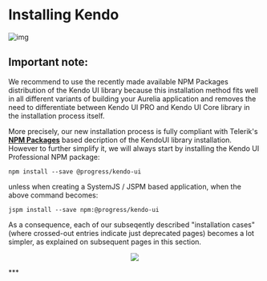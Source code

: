 # Installing Kendo

![img](http://solvewithsoftware.com/portals/0/Images/kendo-ui-logo.png)

## Important note:

We recommend to use the recently made available NPM Packages distribution of the Kendo UI library because this installation method fits well in all different variants of building your Aurelia application and removes the need to differentiate between Kendo UI PRO and Kendo UI Core library in the installation process itself.

More precisely, our new installation process is fully compliant with Telerik's **[NPM Packages](http://docs.telerik.com/kendo-ui/intro/installation/npm#overview)** based decription of the KendoUI library installation. However to further simplify it, we will always start by installing the Kendo UI Professional NPM package:

```
npm install --save @progress/kendo-ui
```
unless when creating a SystemJS / JSPM based application, when the above command becomes:

```
jspm install --save npm:@progress/kendo-ui

```

As a consequence, each of our subseqently described "installation cases" (where crossed-out entries indicate just deprecated pages) becomes a lot simpler, as explained on subsequent pages in this section.

<p align=center>
  <img src="https://user-images.githubusercontent.com/2712405/30750872-992470c8-9f85-11e7-8f1a-a799eccc4ce1.png"></img>
</p>
***
  